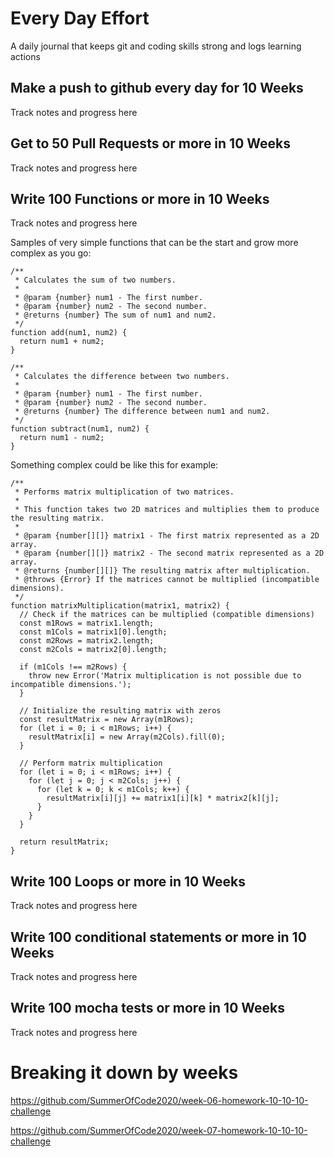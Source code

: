 # Every Day Effort

A daily journal that keeps git and coding skills strong and logs learning actions

## Make a push to github every day for 10 Weeks

Track notes and progress here

## Get to 50 Pull Requests or more in 10 Weeks

Track notes and progress here

## Write 100 Functions or more in 10 Weeks

Track notes and progress here

Samples of very simple functions that can be the start and grow more complex as you go:

```
/**
 * Calculates the sum of two numbers.
 *
 * @param {number} num1 - The first number.
 * @param {number} num2 - The second number.
 * @returns {number} The sum of num1 and num2.
 */
function add(num1, num2) {
  return num1 + num2;
}
```

```
/**
 * Calculates the difference between two numbers.
 *
 * @param {number} num1 - The first number.
 * @param {number} num2 - The second number.
 * @returns {number} The difference between num1 and num2.
 */
function subtract(num1, num2) {
  return num1 - num2;
}
```

Something complex could be like this for example:

```
/**
 * Performs matrix multiplication of two matrices.
 *
 * This function takes two 2D matrices and multiplies them to produce the resulting matrix.
 *
 * @param {number[][]} matrix1 - The first matrix represented as a 2D array.
 * @param {number[][]} matrix2 - The second matrix represented as a 2D array.
 * @returns {number[][]} The resulting matrix after multiplication.
 * @throws {Error} If the matrices cannot be multiplied (incompatible dimensions).
 */
function matrixMultiplication(matrix1, matrix2) {
  // Check if the matrices can be multiplied (compatible dimensions)
  const m1Rows = matrix1.length;
  const m1Cols = matrix1[0].length;
  const m2Rows = matrix2.length;
  const m2Cols = matrix2[0].length;

  if (m1Cols !== m2Rows) {
    throw new Error('Matrix multiplication is not possible due to incompatible dimensions.');
  }

  // Initialize the resulting matrix with zeros
  const resultMatrix = new Array(m1Rows);
  for (let i = 0; i < m1Rows; i++) {
    resultMatrix[i] = new Array(m2Cols).fill(0);
  }

  // Perform matrix multiplication
  for (let i = 0; i < m1Rows; i++) {
    for (let j = 0; j < m2Cols; j++) {
      for (let k = 0; k < m1Cols; k++) {
        resultMatrix[i][j] += matrix1[i][k] * matrix2[k][j];
      }
    }
  }

  return resultMatrix;
}
```

## Write 100 Loops or more in 10 Weeks

Track notes and progress here

## Write 100 conditional statements or more in 10 Weeks

Track notes and progress here

## Write 100 mocha tests or more in 10 Weeks

Track notes and progress here

# Breaking it down by weeks

<https://github.com/SummerOfCode2020/week-06-homework-10-10-10-challenge>

<https://github.com/SummerOfCode2020/week-07-homework-10-10-10-challenge>
